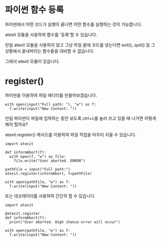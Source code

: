 # 파이썬 함수 등록
파이썬에서 어떤 코드가 실행이 끝나면 어떤 함수를 실행하는 것이 가능합니다.

atexit 모듈을 사용하여 함수를 '등록'할 수 있습니다.

만일 atexit 모듈을 사용하지 않고 그냥 파일 끝에 코드를 넣는다면 exit(), quit() 등 그 상황에서 끝내버리는 함수들을 대비할 수 없습니다.

그래서 atexit 모듈이 있습니다.

# register()
파이썬을 이용하여 파일 에디터를 만들어보겠습니다.

```
with open(input("Full path: "), "w") as f:
  f.write(input("New Content: "))
```

만일 파이썬이 파일에 입력하는 동안 보도록 ctrl+c를 눌러 쓰고 있을 때 나가면 어떻게 해야 할까요?

atexit.register() 메서드를 이용하여 파일 작업을 마무리 지울 수 있습니다.

```
import atexit

def informAbort(f):
  with open(f, "w") as file:
    file.write("User aborted. ERROR")

pathFile = input("Full path:")
atexit.register(informAbort, f=pathFile)

with open(pathFile, "w") as f:
  f.write(input("New Content: "))
```

또는 데코레이터를 사용하여 간단히 할 수 있습니다.

```
import atexit

@atexit.register
def informAbort(f):
  print("User aborted. High chance error will occur")

with open(pathFile, "w") as f:
  f.write(input("New Content: "))
```

